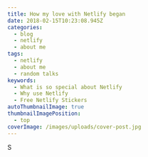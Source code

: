 ```yaml
---
title: How my love with Netlify began
date: 2018-02-15T10:23:08.945Z
categories:
  - blog
  - netlify
  - about me
tags:
  - netlify
  - about me
  - random talks
keywords:
  - What is so special about Netlify
  - Why use Netlify
  - Free Netlify Stickers
autoThumbnailImage: true
thumbnailImagePosition:
  - top
coverImage: /images/uploads/cover-post.jpg
---
```

S
